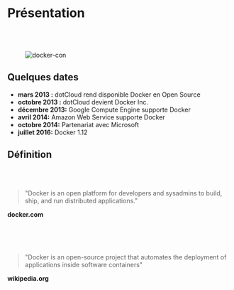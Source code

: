 # Présentation

<figure>
    <img style="padding-top: 50px" src="ressources/intro.jpeg" alt="docker-con"/>
</figure>



## Quelques dates

- **mars 2013 :** dotCloud rend disponible Docker en Open Source
- **octobre 2013 :** dotCloud devient Docker Inc.
- **décembre 2013:** Google Compute Engine supporte Docker
- **avril 2014:** Amazon Web Service supporte Docker
- **octobre 2014:** Partenariat avec Microsoft
- **juillet 2016:** Docker 1.12



## Définition

<br/>
<br/>

> "Docker is an open platform for developers and sysadmins to build, ship, and run distributed applications."

<!-- .element: class="align-right spacer" -->
**docker.com**

<br/>
<br/>
<br/>

> "Docker is an open-source project that automates the deployment of applications inside software containers"

<!-- .element: class="align-right spacer" -->
**wikipedia.org**
